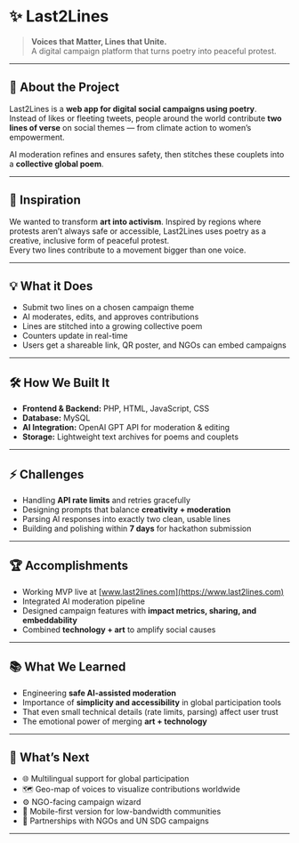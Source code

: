 # ✨ Last2Lines

> **Voices that Matter, Lines that Unite.**  
> A digital campaign platform that turns poetry into peaceful protest.  

---

## 📖 About the Project
Last2Lines is a **web app for digital social campaigns using poetry**.  
Instead of likes or fleeting tweets, people around the world contribute **two lines of verse** on social themes — from climate action to women’s empowerment.  

AI moderation refines and ensures safety, then stitches these couplets into a **collective global poem**.  

---

## 🚀 Inspiration
We wanted to transform **art into activism**. Inspired by regions where protests aren’t always safe or accessible, Last2Lines uses poetry as a creative, inclusive form of peaceful protest.  
Every two lines contribute to a movement bigger than one voice.  

---

## 💡 What it Does
- Submit two lines on a chosen campaign theme  
- AI moderates, edits, and approves contributions  
- Lines are stitched into a growing collective poem  
- Counters update in real-time  
- Users get a shareable link, QR poster, and NGOs can embed campaigns  

---

## 🛠️ How We Built It
- **Frontend & Backend:** PHP, HTML, JavaScript, CSS  
- **Database:** MySQL  
- **AI Integration:** OpenAI GPT API for moderation & editing  
- **Storage:** Lightweight text archives for poems and couplets  

---

## ⚡ Challenges
- Handling **API rate limits** and retries gracefully  
- Designing prompts that balance **creativity + moderation**  
- Parsing AI responses into exactly two clean, usable lines  
- Building and polishing within **7 days** for hackathon submission  

---

## 🏆 Accomplishments
- Working MVP live at [www.last2lines.com](https://www.last2lines.com)  
- Integrated AI moderation pipeline  
- Designed campaign features with **impact metrics, sharing, and embeddability**  
- Combined **technology + art** to amplify social causes  

---

## 📚 What We Learned
- Engineering **safe AI-assisted moderation**  
- Importance of **simplicity and accessibility** in global participation tools  
- That even small technical details (rate limits, parsing) affect user trust  
- The emotional power of merging **art + technology**  

---

## 🔮 What’s Next
- 🌐 Multilingual support for global participation  
- 🗺️ Geo-map of voices to visualize contributions worldwide  
- ⚙️ NGO-facing campaign wizard  
- 📱 Mobile-first version for low-bandwidth communities  
- 🤝 Partnerships with NGOs and UN SDG campaigns  

---